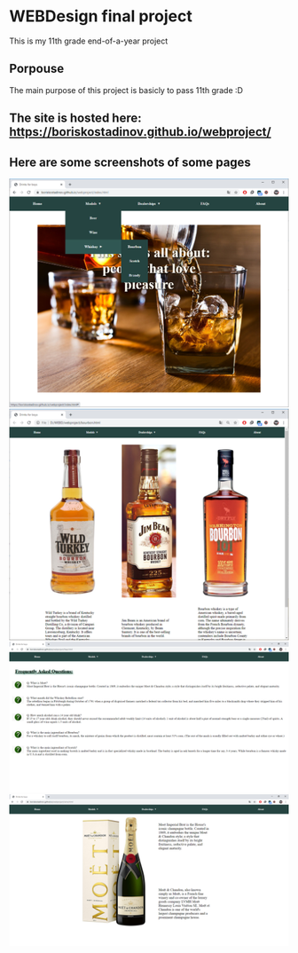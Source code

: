 # WEBDesign final project

This is my 11th grade end-of-a-year project

## Porpouse

The main purpose of this project is basicly to pass 11th grade :D

## The site is hosted here: https://boriskostadinov.github.io/webproject/

## Here are some screenshots of some pages

![](screenshots/Home-nav.png)
![](screenshots/whiskey.png)
![](screenshots/FAQs.png)
![](screenshots/moet.png)


